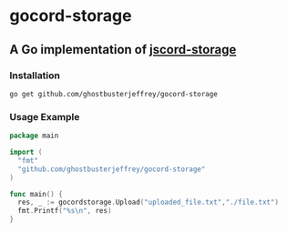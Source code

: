 # gocord-storage
## A Go implementation of [jscord-storage](https://github.com/animemoeus/jscord-storage)

### Installation
`go get github.com/ghostbusterjeffrey/gocord-storage`

### Usage Example
```go
package main

import (
  "fmt"
  "github.com/ghostbusterjeffrey/gocord-storage"
)

func main() {
  res, _ := gocordstorage.Upload("uploaded_file.txt","./file.txt")
  fmt.Printf("%s\n", res)
}
```
